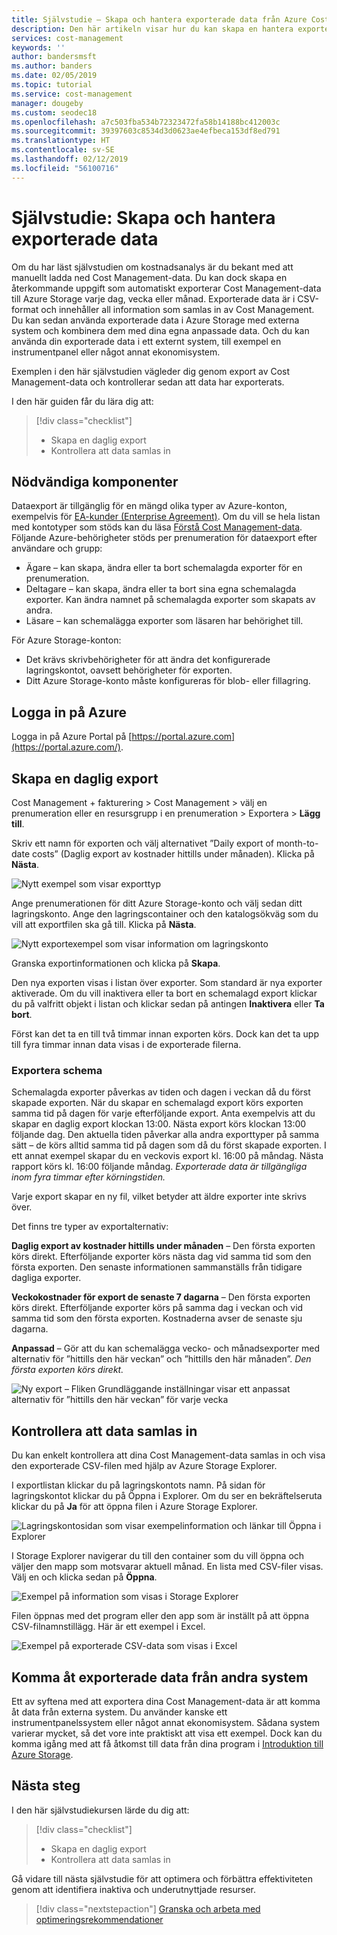 ```yaml
---
title: Självstudie – Skapa och hantera exporterade data från Azure Cost Management | Microsoft Docs
description: Den här artikeln visar hur du kan skapa en hantera exporterade Azure Cost Management-data så att du kan använda dem i externa system.
services: cost-management
keywords: ''
author: bandersmsft
ms.author: banders
ms.date: 02/05/2019
ms.topic: tutorial
ms.service: cost-management
manager: dougeby
ms.custom: seodec18
ms.openlocfilehash: a7c503fba534b72323472fa58b14188bc412003c
ms.sourcegitcommit: 39397603c8534d3d0623ae4efbeca153df8ed791
ms.translationtype: HT
ms.contentlocale: sv-SE
ms.lasthandoff: 02/12/2019
ms.locfileid: "56100716"
---
```

# <a name="tutorial-create-and-manage-exported-data"></a>Självstudie: Skapa och hantera exporterade data

Om du har läst självstudien om kostnadsanalys är du bekant med att manuellt ladda ned Cost Management-data. Du kan dock skapa en återkommande uppgift som automatiskt exporterar Cost Management-data till Azure Storage varje dag, vecka eller månad. Exporterade data är i CSV-format och innehåller all information som samlas in av Cost Management. Du kan sedan använda exporterade data i Azure Storage med externa system och kombinera dem med dina egna anpassade data. Och du kan använda din exporterade data i ett externt system, till exempel en instrumentpanel eller något annat ekonomisystem.

Exemplen i den här självstudien vägleder dig genom export av Cost Management-data och kontrollerar sedan att data har exporterats.

I den här guiden får du lära dig att:

> [!div class="checklist"]
> * Skapa en daglig export
> * Kontrollera att data samlas in

## <a name="prerequisites"></a>Nödvändiga komponenter
Dataexport är tillgänglig för en mängd olika typer av Azure-konton, exempelvis för [EA-kunder (Enterprise Agreement)](https://azure.microsoft.com/pricing/enterprise-agreement/). Om du vill se hela listan med kontotyper som stöds kan du läsa [Förstå Cost Management-data](understand-cost-mgt-data.md). Följande Azure-behörigheter stöds per prenumeration för dataexport efter användare och grupp:

- Ägare – kan skapa, ändra eller ta bort schemalagda exporter för en prenumeration.
- Deltagare – kan skapa, ändra eller ta bort sina egna schemalagda exporter. Kan ändra namnet på schemalagda exporter som skapats av andra.
- Läsare – kan schemalägga exporter som läsaren har behörighet till.

För Azure Storage-konton:
- Det krävs skrivbehörigheter för att ändra det konfigurerade lagringskontot, oavsett behörigheter för exporten.
- Ditt Azure Storage-konto måste konfigureras för blob- eller fillagring.

## <a name="sign-in-to-azure"></a>Logga in på Azure
Logga in på Azure Portal på [https://portal.azure.com](https://portal.azure.com/).

## <a name="create-a-daily-export"></a>Skapa en daglig export

Cost Management + fakturering &gt; Cost Management &gt; välj en prenumeration eller en resursgrupp i en prenumeration &gt; Exportera &gt; **Lägg till**.

Skriv ett namn för exporten och välj alternativet ”Daily export of month-to-date costs” (Daglig export av kostnader hittills under månaden). Klicka på **Nästa**.

![Nytt exempel som visar exporttyp](./media/tutorial-export-acm-data/basics_exports.png)

Ange prenumerationen för ditt Azure Storage-konto och välj sedan ditt lagringskonto.  Ange den lagringscontainer och den katalogsökväg som du vill att exportfilen ska gå till.  Klicka på **Nästa**.

![Nytt exportexempel som visar information om lagringskonto](./media/tutorial-export-acm-data/storage_exports.png)

Granska exportinformationen och klicka på **Skapa**.

Den nya exporten visas i listan över exporter. Som standard är nya exporter aktiverade. Om du vill inaktivera eller ta bort en schemalagd export klickar du på valfritt objekt i listan och klickar sedan på antingen **Inaktivera** eller **Ta bort**.

Först kan det ta en till två timmar innan exporten körs. Dock kan det ta upp till fyra timmar innan data visas i de exporterade filerna.

### <a name="export-schedule"></a>Exportera schema

Schemalagda exporter påverkas av tiden och dagen i veckan då du först skapade exporten. När du skapar en schemalagd export körs exporten samma tid på dagen för varje efterföljande export. Anta exempelvis att du skapar en daglig export klockan 13:00. Nästa export körs klockan 13:00 följande dag. Den aktuella tiden påverkar alla andra exporttyper på samma sätt – de körs alltid samma tid på dagen som då du först skapade exporten. I ett annat exempel skapar du en veckovis export kl. 16:00 på måndag. Nästa rapport körs kl. 16:00 följande måndag. *Exporterade data är tillgängliga inom fyra timmar efter körningstiden.*

Varje export skapar en ny fil, vilket betyder att äldre exporter inte skrivs över.

Det finns tre typer av exportalternativ:

**Daglig export av kostnader hittills under månaden** – Den första exporten körs direkt. Efterföljande exporter körs nästa dag vid samma tid som den första exporten. Den senaste informationen sammanställs från tidigare dagliga exporter.

**Veckokostnader för export de senaste 7 dagarna** – Den första exporten körs direkt. Efterföljande exporter körs på samma dag i veckan och vid samma tid som den första exporten. Kostnaderna avser de senaste sju dagarna.

**Anpassad** – Gör att du kan schemalägga vecko- och månadsexporter med alternativ för ”hittills den här veckan” och ”hittills den här månaden”. *Den första exporten körs direkt.*

![Ny export – Fliken Grundläggande inställningar visar ett anpassat alternativ för ”hittills den här veckan” för varje vecka](./media/tutorial-export-acm-data/tutorial-export-schedule-weekly-week-to-date.png)

## <a name="verify-that-data-is-collected"></a>Kontrollera att data samlas in

Du kan enkelt kontrollera att dina Cost Management-data samlas in och visa den exporterade CSV-filen med hjälp av Azure Storage Explorer.

I exportlistan klickar du på lagringskontots namn. På sidan för lagringskontot klickar du på Öppna i Explorer. Om du ser en bekräftelseruta klickar du på **Ja** för att öppna filen i Azure Storage Explorer.

![Lagringskontosidan som visar exempelinformation och länkar till Öppna i Explorer](./media/tutorial-export-acm-data/storage-account-page.png)

I Storage Explorer navigerar du till den container som du vill öppna och väljer den mapp som motsvarar aktuell månad. En lista med CSV-filer visas. Välj en och klicka sedan på **Öppna**.

![Exempel på information som visas i Storage Explorer](./media/tutorial-export-acm-data/storage-explorer.png)

Filen öppnas med det program eller den app som är inställt på att öppna CSV-filnamnstillägg. Här är ett exempel i Excel.

![Exempel på exporterade CSV-data som visas i Excel](./media/tutorial-export-acm-data/example-export-data.png)

## <a name="access-exported-data-from-other-systems"></a>Komma åt exporterade data från andra system

Ett av syftena med att exportera dina Cost Management-data är att komma åt data från externa system. Du använder kanske ett instrumentpanelssystem eller något annat ekonomisystem. Sådana system varierar mycket, så det vore inte praktiskt att visa ett exempel.  Dock kan du komma igång med att få åtkomst till data från dina program i [Introduktion till Azure Storage](../storage/common/storage-introduction.md).

## <a name="next-steps"></a>Nästa steg

I den här självstudiekursen lärde du dig att:

> [!div class="checklist"]
> * Skapa en daglig export
> * Kontrollera att data samlas in

Gå vidare till nästa självstudie för att optimera och förbättra effektiviteten genom att identifiera inaktiva och underutnyttjade resurser.

> [!div class="nextstepaction"]
> [Granska och arbeta med optimeringsrekommendationer](tutorial-acm-opt-recommendations.md)
